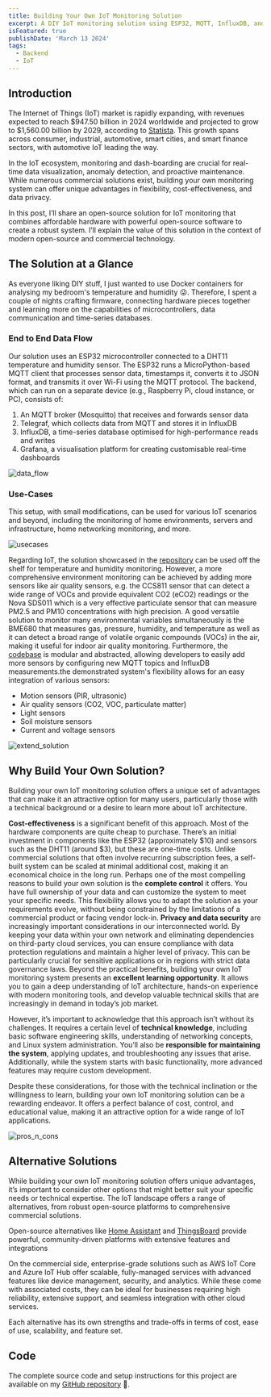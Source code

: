 ```yaml
---
title: Building Your Own IoT Monitoring Solution
excerpt: A DIY IoT monitoring solution using ESP32, MQTT, InfluxDB, and Grafana offers cost-effectiveness, flexibility, and privacy while enabling customization for various applications and valuable hands-on learning.
isFeatured: true
publishDate: 'March 13 2024'
tags:
  - Backend
  - IoT
---
```


## Introduction

The Internet of Things (IoT) market is rapidly expanding, with revenues expected to reach $947.50 billion in 2024 worldwide and projected to grow to $1,560.00 billion by 2029, according to [Statista](https://www.statista.com/outlook/tmo/internet-of-things/worldwide). This growth spans across consumer, industrial, automotive, smart cities, and smart finance sectors, with automotive IoT leading the way.

In the IoT ecosystem, monitoring and dash-boarding are crucial for real-time data visualization, anomaly detection, and proactive maintenance. While numerous commercial solutions exist, building your own monitoring system can offer unique advantages in flexibility, cost-effectiveness, and data privacy.

In this post, I’ll share an open-source solution for IoT monitoring that combines affordable hardware with powerful open-source software to create a robust system. I’ll explain the value of this solution in the context of modern open-source and commercial technology.

## The Solution at a Glance

As everyone liking DIY stuff, I just wanted to use Docker containers for analysing my bedroom's temperature and humidity 😜. Therefore, I spent a couple of nights crafting firmware, connecting hardware pieces together and learning more on the capabilities of microcontrollers, data communication and time-series databases.

### End to End Data Flow

Our solution uses an ESP32 microcontroller connected to a DHT11 temperature and humidity sensor. The ESP32 runs a MicroPython-based MQTT client that processes sensor data, timestamps it, converts it to JSON format, and transmits it over Wi-Fi using the MQTT protocol.
The backend, which can run on a separate device (e.g., Raspberry Pi, cloud instance, or PC), consists of:

1. An MQTT broker (Mosquitto) that receives and forwards sensor data
2.	Telegraf, which collects data from MQTT and stores it in InfluxDB
3.	InfluxDB, a time-series database optimised for high-performance reads and writes
4.	Grafana, a visualisation platform for creating customisable real-time dashboards

![data_flow](/iot_post_data_flow.svg)


### Use-Cases 

This setup, with small modifications, can be used for various IoT scenarios and beyond, including the monitoring of home environments, servers and infrastructure, home networking monitoring, and more.

![usecases](/iot_post_various-use-cases.svg)

Regarding IoT, the solution showcased in the [repository](https://github.com/vasilogi/iot-dashboard-mqtt-telegraf-influxdb-grafana) can be used off the shelf for temperature and humidity monitoring. However, a more comprehensive environment monitoring can be achieved by adding more sensors like air quality sensors, e.g. the CCS811 sensor that can detect a wide range of VOCs and provide equivalent CO2 (eCO2) readings or the Nova SDS011 which is a very effective particulate sensor that can measure PM2.5 and PM10 concentrations with high precision. A good versatile solution to monitor many environmental variables simultaneously is the BME680 that measures gas, pressure, humidity, and temperature as well as it can detect a broad range of volatile organic compounds (VOCs) in the air, making it useful for indoor air quality monitoring. Furthermore, the [codebase](https://github.com/vasilogi/iot-dashboard-mqtt-telegraf-influxdb-grafana) is modular and abstracted, allowing developers to easily add more sensors by configuring new MQTT topics and InfluxDB measurements.the demonstrated system's flexibility allows for an easy integration of various sensors:

- Motion sensors (PIR, ultrasonic)
- Air quality sensors (CO2, VOC, particulate matter)
- Light sensors
- Soil moisture sensors
- Current and voltage sensors

![extend_solution](/iot_post_extend-solution.svg)

## Why Build Your Own Solution?

Building your own IoT monitoring solution offers a unique set of advantages that can make it an attractive option for many users, particularly those with a technical background or a desire to learn more about IoT architecture.

**Cost-effectiveness** is a significant benefit of this approach. Most of the hardware components are quite cheap to purchase. There’s an initial investment in components like the ESP32 (approximately $10) and sensors such as the DHT11 (around $3), but these are one-time costs. Unlike commercial solutions that often involve recurring subscription fees, a self-built system can be scaled at minimal additional cost, making it an economical choice in the long run. Perhaps one of the most compelling reasons to build your own solution is the **complete control** it offers. You have full ownership of your data and can customize the system to meet your specific needs. This flexibility allows you to adapt the solution as your requirements evolve, without being constrained by the limitations of a commercial product or facing vendor lock-in.
**Privacy and data security** are increasingly important considerations in our interconnected world. By keeping your data within your own network and eliminating dependencies on third-party cloud services, you can ensure compliance with data protection regulations and maintain a higher level of privacy. This can be particularly crucial for sensitive applications or in regions with strict data governance laws. Beyond the practical benefits, building your own IoT monitoring system presents an **excellent learning opportunity**. It allows you to gain a deep understanding of IoT architecture, hands-on experience with modern monitoring tools, and develop valuable technical skills that are increasingly in demand in today’s job market.

However, it’s important to acknowledge that this approach isn’t without its challenges. It requires a certain level of **technical knowledge**, including basic software engineering skills, understanding of networking concepts, and Linux system administration. You’ll also be **responsible for maintaining the system**, applying updates, and troubleshooting any issues that arise. Additionally, while the system starts with basic functionality, more advanced features may require custom development.

Despite these considerations, for those with the technical inclination or the willingness to learn, building your own IoT monitoring solution can be a rewarding endeavor. It offers a perfect balance of cost, control, and educational value, making it an attractive option for a wide range of IoT applications.

![pros_n_cons](/iot_post_pros-n-cons.svg)

## Alternative Solutions

While building your own IoT monitoring solution offers unique advantages, it’s important to consider other options that might better suit your specific needs or technical expertise. The IoT landscape offers a range of alternatives, from robust open-source platforms to comprehensive commercial solutions.

Open-source alternatives like [Home Assistant](https://www.home-assistant.io/) and [ThingsBoard](https://thingsboard.io/) provide powerful, community-driven platforms with extensive features and integrations

On the commercial side, enterprise-grade solutions such as AWS IoT Core and Azure IoT Hub offer scalable, fully-managed services with advanced features like device management, security, and analytics. While these come with associated costs, they can be ideal for businesses requiring high reliability, extensive support, and seamless integration with other cloud services.

Each alternative has its own strengths and trade-offs in terms of cost, ease of use, scalability, and feature set.

## Code

The complete source code and setup instructions for this project are available on my [GitHub repository](https://github.com/vasilogi/iot-dashboard-mqtt-telegraf-influxdb-grafana) 🚀.
